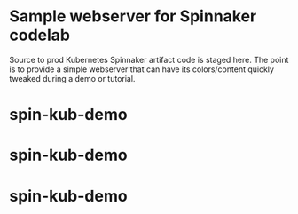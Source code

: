 # Sample webserver for Spinnaker codelab

Source to prod Kubernetes Spinnaker artifact code is staged here. The point is to provide a simple webserver that can have its colors/content quickly tweaked during a demo or tutorial.
# spin-kub-demo
# spin-kub-demo
# spin-kub-demo
